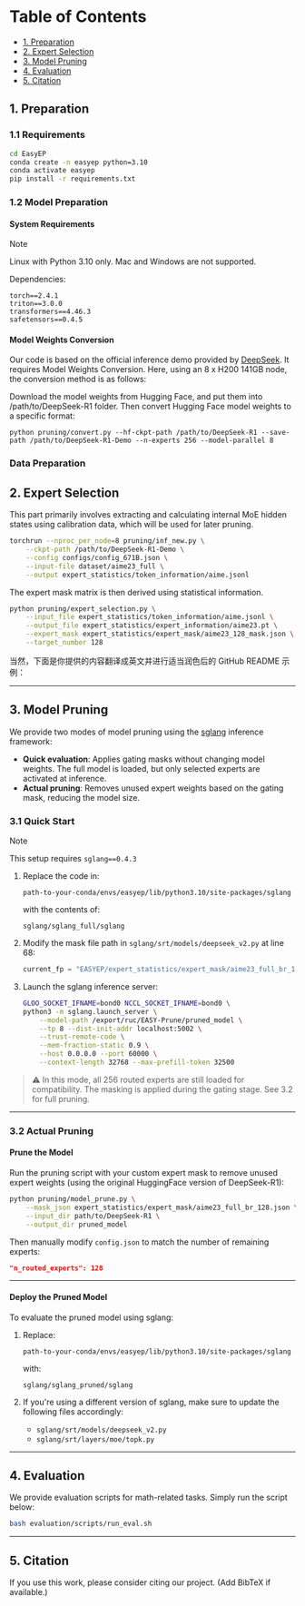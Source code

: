 # Table of Contents
- [1. Preparation](#1-preparation)
- [2. Expert Selection](#2-expert-selection)
- [3. Model Pruning](#3-model-pruning)
- [4. Evaluation](#4-evaluation)
- [5. Citation](#5-citation)

## 1. Preparation

### 1.1 Requirements
```bash
cd EasyEP
conda create -n easyep python=3.10
conda activate easyep
pip install -r requirements.txt
```
### 1.2 Model Preparation

#### System Requirements
> [!NOTE] 
> Linux with Python 3.10 only. Mac and Windows are not supported.

Dependencies:
```pip-requirements
torch==2.4.1
triton==3.0.0
transformers==4.46.3
safetensors==0.4.5
```

#### Model Weights Conversion
Our code is based on the official inference demo provided by [DeepSeek](https://github.com/deepseek-ai/DeepSeek-V3/tree/main?tab=readme-ov-file#61-inference-with-deepseek-infer-demo-example-only). It requires Model Weights Conversion. Here, using an 8 x H200 141GB node, the conversion method is as follows:

Download the model weights from Hugging Face, and put them into /path/to/DeepSeek-R1 folder. Then convert Hugging Face model weights to a specific format:

```shell
python pruning/convert.py --hf-ckpt-path /path/to/DeepSeek-R1 --save-path /path/to/DeepSeek-R1-Demo --n-experts 256 --model-parallel 8
```

### Data Preparation


## 2. Expert Selection
This part primarily involves extracting and calculating internal MoE hidden states using calibration data, which will be used for later pruning.
```bash
torchrun --nproc_per_node=8 pruning/inf_new.py \
    --ckpt-path /path/to/DeepSeek-R1-Demo \
    --config configs/config_671B.json \
    --input-file dataset/aime23_full \
    --output expert_statistics/token_information/aime.jsonl
```

The expert mask matrix is then derived using statistical information. 
```bash
python pruning/expert_selection.py \
    --input_file expert_statistics/token_information/aime.jsonl \
    --output_file expert_statistics/expert_information/aime23.pt \
    --expert_mask expert_statistics/expert_mask/aime23_128_mask.json \
    --target_number 128
```

当然，下面是你提供的内容翻译成英文并进行适当润色后的 GitHub README 示例：

---

## 3. Model Pruning

We provide two modes of model pruning using the [sglang](https://github.com/InternLM/sglang) inference framework:

- **Quick evaluation**: Applies gating masks without changing model weights. The full model is loaded, but only selected experts are activated at inference.
- **Actual pruning**: Removes unused expert weights based on the gating mask, reducing the model size.

### 3.1 Quick Start

> [!NOTE]  
> This setup requires `sglang==0.4.3`

1. Replace the code in:
   ```
   path-to-your-conda/envs/easyep/lib/python3.10/site-packages/sglang
   ```
   with the contents of:
   ```
   sglang/sglang_full/sglang
   ```

2. Modify the mask file path in `sglang/srt/models/deepseek_v2.py` at line 68:
   ```python
   current_fp = "EASYEP/expert_statistics/expert_mask/aime23_full_br_128.json"  # Replace with your own mask path
   ```

3. Launch the sglang inference server:
   ```bash
   GLOO_SOCKET_IFNAME=bond0 NCCL_SOCKET_IFNAME=bond0 \
   python3 -m sglang.launch_server \
       --model-path /export/ruc/EASY-Prune/pruned_model \
       --tp 8 --dist-init-addr localhost:5002 \
       --trust-remote-code \
       --mem-fraction-static 0.9 \
       --host 0.0.0.0 --port 60000 \
       --context-length 32768 --max-prefill-token 32500
   ```

> ⚠️ In this mode, all 256 routed experts are still loaded for compatibility. The masking is applied during the gating stage. See 3.2 for full pruning.

---

### 3.2 Actual Pruning

#### Prune the Model

Run the pruning script with your custom expert mask to remove unused expert weights (using the original HuggingFace version of DeepSeek-R1):

```bash
python pruning/model_prune.py \
    --mask_json expert_statistics/expert_mask/aime23_full_br_128.json \
    --input_dir path/to/DeepSeek-R1 \
    --output_dir pruned_model
```

Then manually modify `config.json` to match the number of remaining experts:
```json
"n_routed_experts": 128
```

---

#### Deploy the Pruned Model

To evaluate the pruned model using sglang:

1. Replace:
   ```
   path-to-your-conda/envs/easyep/lib/python3.10/site-packages/sglang
   ```
   with:
   ```
   sglang/sglang_pruned/sglang
   ```

2. If you're using a different version of sglang, make sure to update the following files accordingly:
   - `sglang/srt/models/deepseek_v2.py`
   - `sglang/srt/layers/moe/topk.py`

---

## 4. Evaluation

We provide evaluation scripts for math-related tasks. Simply run the script below:

```bash
bash evaluation/scripts/run_eval.sh
```

---

## 5. Citation

If you use this work, please consider citing our project. (Add BibTeX if available.)
